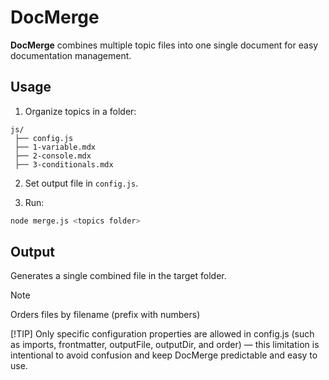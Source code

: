 # DocMerge

**DocMerge** combines multiple topic files into one single document for easy documentation management.

## Usage

1. Organize topics in a folder:

```
js/
 ├── config.js
 ├── 1-variable.mdx
 ├── 2-console.mdx
 ├── 3-conditionals.mdx
```

2. Set output file in `config.js`.

3. Run:

```bash
node merge.js <topics folder>
```

## Output

Generates a single combined file in the target folder.

> [!NOTE]
> Orders files by filename (prefix with numbers)

[!TIP]
Only specific configuration properties are allowed in config.js (such as imports, frontmatter, outputFile, outputDir, and order)
— this limitation is intentional to avoid confusion and keep DocMerge predictable and easy to use.